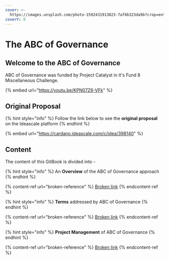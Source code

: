 ```yaml
---
cover: >-
  https://images.unsplash.com/photo-1592431913823-7af6b323da9b?crop=entropy&cs=tinysrgb&fm=jpg&ixid=MnwxOTcwMjR8MHwxfHNlYXJjaHwzfHxhbHBoYWJldHxlbnwwfHx8fDE2NTk5MTI4NTI&ixlib=rb-1.2.1&q=80
coverY: 0
---
```


# The ABC of Governance

## Welcome to the ABC of Governance

ABC of Governance was funded by Project Catalyst in it's Fund 8 Miscellaneous Challenge.

{% embed url="https://youtu.be/KPN07Z6-VFk" %}

## Original Proposal

{% hint style="info" %}
Follow the link below to see the **original proposal** on the Ideascale platform&#x20;
{% endhint %}

{% embed url="https://cardano.ideascale.com/c/idea/398140" %}

## Content

The content of this GitBook is divided into -

{% hint style="info" %}
An **Overview** of the ABC of Governance approach
{% endhint %}

{% content-ref url="broken-reference" %}
[Broken link](broken-reference)
{% endcontent-ref %}

{% hint style="info" %}
**Terms** addressed by ABC of Governance
{% endhint %}

{% content-ref url="broken-reference" %}
[Broken link](broken-reference)
{% endcontent-ref %}

{% hint style="info" %}
**Project Management** of ABC of Governance
{% endhint %}

{% content-ref url="broken-reference" %}
[Broken link](broken-reference)
{% endcontent-ref %}
